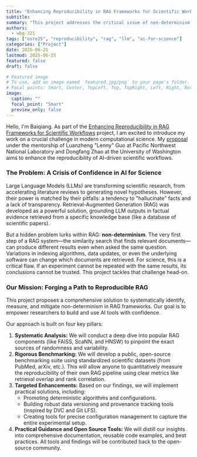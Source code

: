 ```yaml
---
title: "Enhancing Reproducibility in RAG Frameworks for Scientific Workflows"
subtitle:
summary: "This project addresses the critical issue of non-determinism in Retrieval-Augmented Generation (RAG) systems. We aim to develop a suite of tools, benchmarks, and best practices to ensure scientific workflows using Large Language Models are reliable, transparent, and reproducible."
authors:
  - wbq-321
tags: ["osre25", "reproducibility", "rag", "llm", "ai-for-science"]
categories: ["Project"]
date: 2025-06-25
lastmod: 2025-06-25
featured: false
draft: false

# Featured image
# To use, add an image named `featured.jpg/png` to your page's folder.
# Focal points: Smart, Center, TopLeft, Top, TopRight, Left, Right, BottomLeft, Bottom, BottomRight.
image:
  caption: ""
  focal_point: "Smart"
  preview_only: false
---
```


Hello, I'm Baiqiang. As part of the [Enhancing Reproducibility in RAG Frameworks for Scientific Workflows](https://ucsc-ospo.github.io/project/osre25/pnnl/llm_rag_reproducibility/) project, I am excited to introduce my work on a crucial challenge in modern computational science. My [proposal](https://www.overleaf.com/read/fcbxtpngdnhw#8cc2c8) under the mentorship of Luanzheng "Lenny" Guo at Pacific Northwest National Laboratory and Dongfang Zhao at the University of Washington aims to enhance the reproducibility of AI-driven scientific workflows.

### The Problem: A Crisis of Confidence in AI for Science

Large Language Models (LLMs) are transforming scientific research, from accelerating literature reviews to generating novel hypotheses. However, their power is matched by their pitfalls: a tendency to "hallucinate" facts and a lack of transparency. Retrieval-Augmented Generation (RAG) was developed as a powerful solution, grounding LLM outputs in factual evidence retrieved from a specific knowledge base (like a database of scientific papers).

But a hidden problem lurks within RAG: **non-determinism**. The very first step of a RAG system—the similarity search that finds relevant documents—can produce different results even when asked the same question. Variations in indexing algorithms, data updates, or even the underlying software can change which documents are retrieved. For science, this is a critical flaw. If an experiment cannot be repeated with the same results, its conclusions cannot be trusted. This project tackles that challenge head-on.

### Our Mission: Forging a Path to Reproducible RAG

This project proposes a comprehensive solution to systematically identify, measure, and mitigate non-determinism in RAG frameworks. Our goal is to empower researchers to build and use AI tools with confidence.

Our approach is built on four key pillars:

1.  **Systematic Analysis:** We will conduct a deep dive into popular RAG components (like FAISS, ScaNN, and HNSW) to pinpoint the exact sources of randomness and variability.
2.  **Rigorous Benchmarking:** We will develop a public, open-source benchmarking suite using standardized scientific datasets (from PubMed, arXiv, etc.). This will allow anyone to quantitatively measure the reproducibility of their own RAG pipeline using clear metrics like retrieval overlap and rank correlation.
3.  **Targeted Enhancements:** Based on our findings, we will implement practical solutions, including:
    *   Promoting deterministic algorithms and configurations.
    *   Building robust data versioning and provenance tracking tools (inspired by DVC and Git LFS).
    *   Creating tools for precise configuration management to capture the entire experimental setup.
4.  **Practical Guidance and Open Source Tools:** We will distill our insights into comprehensive documentation, reusable code examples, and best practices. All tools and findings will be contributed back to the open-source community.